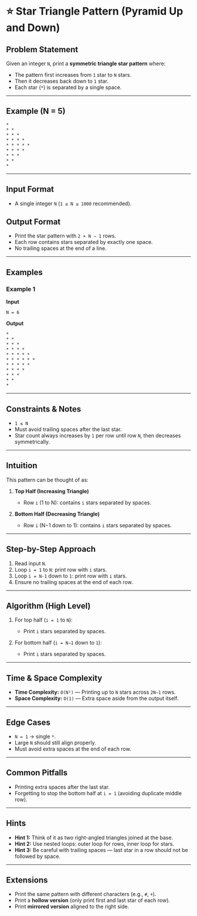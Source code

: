 # ⭐ Star Triangle Pattern (Pyramid Up and Down)

## Problem Statement

Given an integer `N`, print a **symmetric triangle star pattern** where:  

- The pattern first increases from `1` star to `N` stars.  
- Then it decreases back down to `1` star.  
- Each star (`*`) is separated by a single space.  

---

## Example (N = 5)

```
* 
* * 
* * * 
* * * * 
* * * * * 
* * * * 
* * * 
* * 
* 
```

---

## Input Format

- A single integer `N` (`1 ≤ N ≤ 1000` recommended).

## Output Format

- Print the star pattern with `2 × N − 1` rows.  
- Each row contains stars separated by exactly one space.  
- No trailing spaces at the end of a line.  

---

## Examples

### Example 1

**Input**

```
N = 6
```

**Output**

```
* 
* * 
* * * 
* * * * 
* * * * * 
* * * * * * 
* * * * * 
* * * * 
* * * 
* * 
*
```

---

## Constraints & Notes

- `1 ≤ N`  
- Must avoid trailing spaces after the last star.  
- Star count always increases by `1` per row until row `N`, then decreases symmetrically.  

---

## Intuition

This pattern can be thought of as:

1. **Top Half (Increasing Triangle)**  
   - Row `i` (1 to N): contains `i` stars separated by spaces.  

2. **Bottom Half (Decreasing Triangle)**  
   - Row `i` (N−1 down to 1): contains `i` stars separated by spaces.  

---

## Step-by-Step Approach

1. Read input `N`.  
2. Loop `i = 1` to `N`: print row with `i` stars.  
3. Loop `i = N-1` down to `1`: print row with `i` stars.  
4. Ensure no trailing spaces at the end of each row.  

---

## Algorithm (High Level)

1. For top half (`i = 1` to `N`):  
   - Print `i` stars separated by spaces.  

2. For bottom half (`i = N−1` down to `1`):  
   - Print `i` stars separated by spaces.  

---

## Time & Space Complexity

- **Time Complexity:** `O(N²)` — Printing up to `N` stars across `2N−1` rows.  
- **Space Complexity:** `O(1)` — Extra space aside from the output itself.  

---

## Edge Cases

- `N = 1` → single `*`.  
- Large `N` should still align properly.  
- Must avoid extra spaces at the end of each row.  

---

## Common Pitfalls

- Printing extra spaces after the last star.  
- Forgetting to stop the bottom half at `i = 1` (avoiding duplicate middle row).

---

## Hints

- **Hint 1:** Think of it as two right-angled triangles joined at the base.  
- **Hint 2:** Use nested loops: outer loop for rows, inner loop for stars.  
- **Hint 3:** Be careful with trailing spaces — last star in a row should not be followed by space.  

---

## Extensions

- Print the same pattern with different characters (e.g., `#`, `+`).  
- Print a **hollow version** (only print first and last star of each row).  
- Print **mirrored version** aligned to the right side.  


